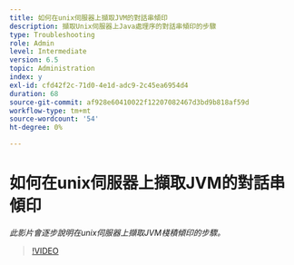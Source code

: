 ```yaml
---
title: 如何在unix伺服器上擷取JVM的對話串傾印
description: 擷取Unix伺服器上Java處理序的對話串傾印的步驟
type: Troubleshooting
role: Admin
level: Intermediate
version: 6.5
topic: Administration
index: y
exl-id: cfd42f2c-71d0-4e1d-adc9-2c45ea6954d4
duration: 68
source-git-commit: af928e60410022f12207082467d3bd9b818af59d
workflow-type: tm+mt
source-wordcount: '54'
ht-degree: 0%

---
```


# 如何在unix伺服器上擷取JVM的對話串傾印

*此影片會逐步說明在unix伺服器上擷取JVM棧積傾印的步驟。*

>[!VIDEO](https://video.tv.adobe.com/v/335492?quality=12&learn=on)
